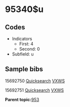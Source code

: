 # 95340$u

## Codes

-   Indicators
    -   First: 4
    -   Second: 0
-   Subfield: u

## Sample bibs

15692750 [Quicksearch](https://search.library.yale.edu/catalog/15692750) [VXWS](http://prodorbis.library.yale.edu:7014/vxws/GetHoldingsService?bibId=15692750)

15692751 [Quicksearch](https://search.library.yale.edu/catalog/15692751) [VXWS](http://prodorbis.library.yale.edu:7014/vxws/GetHoldingsService?bibId=15692751)

**Parent topic:**[953](../../tags/953/953.md)

